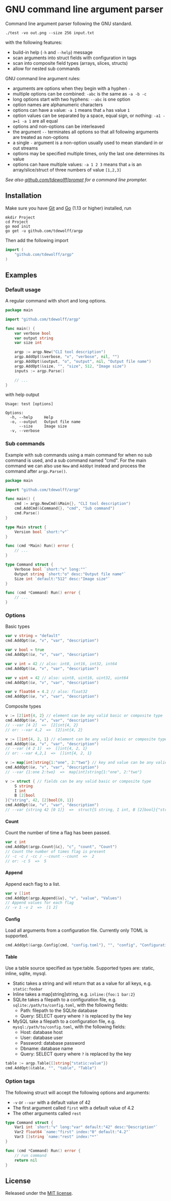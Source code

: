 # GNU command line argument parser
Command line argument parser following the GNU standard.

    ./test -vo out.png --size 256 input.txt

with the following features:

- build-in help (`-h` and `--help`) message
- scan arguments into struct fields with configuration in tags
- scan into composite field types (arrays, slices, structs)
- allow for nested sub commands

GNU command line argument rules:

- arguments are options when they begin with a hyphen `-`
- multiple options can be combined: `-abc` is the same as `-a -b -c`
- long options start with two hyphens: `--abc` is one option
- option names are alphanumeric characters
- options can have a value: `-a 1` means that `a` has value `1`
- option values can be separated by a space, equal sign, or nothing: `-a1 -a=1 -a 1` are all equal
- options and non-options can be interleaved
- the argument `--` terminates all options so that all following arguments are treated as non-options
- a single `-` argument is a non-option usually used to mean standard in or out streams
- options may be specified multiple times, only the last one determines its value
- options can have multiple values: `-a 1 2 3` means that `a` is an array/slice/struct of three numbers of value `[1,2,3]`

*See also [github.com/tdewolff/prompt](https://github.com/tdewolff/prompt) for a command line prompter.*

## Installation
Make sure you have [Git](https://git-scm.com/) and [Go](https://golang.org/dl/) (1.13 or higher) installed, run
```
mkdir Project
cd Project
go mod init
go get -u github.com/tdewolff/argp
```

Then add the following import
``` go
import (
    "github.com/tdewolff/argp"
)
```

## Examples
### Default usage
A regular command with short and long options.

```go
package main

import "github.com/tdewolff/argp"

func main() {
    var verbose bool
    var output string
    var size int

    argp := argp.New("CLI tool description")
    argp.AddOpt(&verbose, "v", "verbose", nil, "")
    argp.AddOpt(&output, "o", "output", nil, "Output file name")
    argp.AddOpt(&size, "", "size", 512, "Image size")
    inputs := argp.Parse()

    // ...
}
```

with help output

```
Usage: test [options]

Options:
  -h, --help     Help
  -o, --output   Output file name
      --size     Image size
  -v, --verbose
```

### Sub commands
Example with sub commands using a main command for when no sub command is used, and a sub command named "cmd". For the main command we can also use `New` and `AddOpt` instead and process the command after `argp.Parse()`.

```go
package main

import "github.com/tdewolff/argp"

func main() {
    cmd := argp.NewCmd(&Main{}, "CLI tool description")
    cmd.AddCmd(&Command{}, "cmd", "Sub command")
    cmd.Parse()
}

type Main struct {
    Version bool `short:"v"`
}

func (cmd *Main) Run() error {
    // ...
}

type Command struct {
    Verbose bool `short:"v" long:""`
    Output string `short:"o" desc:"Output file name"`
    Size int `default:"512" desc:"Image size"`
}

func (cmd *Command) Run() error {
    // ...
}
```

### Options
Basic types
```go
var v string = "default"
cmd.AddOpt(&v, "v", "var", "description")

var v bool = true
cmd.AddOpt(&v, "v", "var", "description")

var v int = 42 // also: int8, int16, int32, int64
cmd.AddOpt(&v, "v", "var", "description")

var v uint = 42 // also: uint8, uint16, uint32, uint64
cmd.AddOpt(&v, "v", "var", "description")

var v float64 = 4.2 // also: float32
cmd.AddOpt(&v, "v", "var", "description")
```

Composite types
```go
v := [2]int{4, 2} // element can be any valid basic or composite type
cmd.AddOpt(&v, "v", "var", "description")
// --var [4 2]  =>  [2]int{4, 2}
// or: --var 4,2  =>  [2]int{4, 2}

v := []int{4, 2, 1} // element can be any valid basic or composite type
cmd.AddOpt(&v, "v", "var", "description")
// --var [4 2 1]  =>  []int{4, 2, 1}
// or: --var 4,2,1  =>  []int{4, 2, 1}

v := map[int]string{1:"one", 2:"two"} // key and value can be any valid basic or composite type
cmd.AddOpt(&v, "v", "var", "description")
// --var {1:one 2:two}  =>  map[int]string{1:"one", 2:"two"}

v := struct { // fields can be any valid basic or composite type
    S string
    I int
    B [2]bool
}{"string", 42, [2]bool{0, 1}}
cmd.AddOpt(&v, "v", "var", "description")
// --var {string 42 [0 1]}  =>  struct{S string, I int, B [2]bool}{"string", 42, false, true}
```

#### Count
Count the number of time a flag has been passed.

```go
var c int
cmd.AddOpt(argp.Count{&c}, "c", "count", "Count")
// Count the number of times flag is present
// -c -c / -cc / --count --count  =>  2
// or: -c 5  =>  5
```

#### Append
Append each flag to a list.

```go
var v []int
cmd.AddOpt(argp.Append{&v}, "v", "value", "Values")
// Append values for each flag
// -v 1 -v 2  =>  [1 2]
```

#### Config
Load all arguments from a configuration file. Currently only TOML is supported.

```go
cmd.AddOpt(&argp.Config{cmd, "config.toml"}, "", "config", "Configuration file")
```

#### Table
Use a table source specified as type:table. Supported types are: static, inline, sqlite, mysql.
- Static takes a string and will return that as a value for all keys, e.g. `static:foobar`
- Inline takes a map[string]string, e.g. `inline:{foo:1 bar:2}`
- SQLite takes a filepath to a configuration file, e.g. `sqlite:/path/to/config.toml`, with the following fields:
  - Path: filepath to the SQLite database
  - Query: SELECT query where `?` is replaced by the key
- MySQL take a filepath to a configuration file, e.g. `mysql:/path/to/config.toml`, with the following fields:
  - Host: database host
  - User: database user
  - Password: database password
  - Dbname: database name
  - Query: SELECT query where `?` is replaced by the key

```go
table := argp.Table{[]string{"static:value"}}
cmd.AddOpt(&table, "", "table", "Table")
```

### Option tags
The following struct will accept the following options and arguments:
- `-v` or `--var` with a default value of 42
- The first argument called `first` with a default value of 4.2
- The other arguments called `rest`

```go
type Command struct {
    Var1 int `short:"v" long:"var" default:"42" desc:"Description"`
    Var2 float64 `name:"first" index:"0" default:"4.2"`
    Var3 []string `name:"rest" index:"*"`
}

func (cmd *Command) Run() error {
    // run command
    return nil
}
```

## License
Released under the [MIT license](LICENSE.md).
